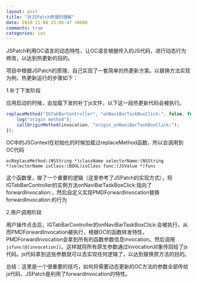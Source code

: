 ```yaml
---
layout: post
title: "对JSPatch原理的理解"
date: 2018-11-08 15:08:47 +0800
comments: true
categories: ios
---
```

JSPatch利用OC语言的动态特性，让OC语言根据传入的JS代码，进行动态行为修改，以达到热更新的目的。

项目中根据JSPatch的原理，自己实现了一套简单的热更新方案。以替换方法实现为例，热更新运行的步骤如下：
<!--more-->
1.补丁下发阶段

应用启动的时候，会加载下发的补丁js文件，以下这一段热更新代码会被执行。

```javascript
replaceMethod("IGTabBarController", "onNaviBarTaskBoxClick:", false, function (invocation) {
    log("origin method");
    callOriginMethod(invocation, "origin_onNaviBarTaskBoxClick:");
});
```
OC中的JSContext在初始化的时候加载过replaceMethod函数，所以会调用到OC代码

```
ocReplaceMethod:(NSString *)className selectorName:(NSString *)selectorName isClass:(BOOL)isClass func:(JSValue *)func
```

这个函数里，做了一个重要的逻辑（这里参考了JSPatch的实现方式），将IGTabBarController的实例方法onNaviBarTaskBoxClick:指向了forwardInvocation:，然后自定义实现PMDForwardInvocation替换forwardInvocation:的行为

2.用户调用阶段

用户操作点击后，IGTabBarController的onNaviBarTaskBoxClick:会被执行，从而PMDForwardInvocation被执行，根据OC的函数转发特性，PMDForwardInvocation会拿到所有的函数参数信息invocation。然后调用`jsfunc(@[invocation])`。这样就将所有原生参数通过invocation对象传回给了js代码。js代码拿到这些参数就可以去实现任何逻辑了，以达到替换原方法的目的。

总结：这里是一个很重要的技巧，如何将需要动态更新的OC方法的参数全部传给js代码，JSPatch是利用了forwardInvocation的特性。
